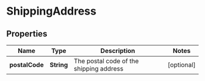 # ShippingAddress

## Properties
Name | Type | Description | Notes
------------ | ------------- | ------------- | -------------
**postalCode** | **String** | The postal code of the shipping address |  [optional]
